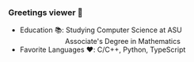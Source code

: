 ### Greetings viewer :wave:

- Education 📚: Studying Computer Science at ASU<br>
&emsp;&emsp;&emsp;&emsp;&emsp;&emsp;&ensp;Associate's Degree in Mathematics<br>
- Favorite Languages ❤️: C/C++, Python, TypeScript

 
<!--
**justinozzy/justinozzy** is a ✨ _special_ ✨ repository because its `README.md` (this file) appears on your GitHub profile.

Here are some ideas to get you started:

- 🔭 I’m currently working on ...
- 🌱 I’m currently learning ...
- 👯 I’m looking to collaborate on ...
- 🤔 I’m looking for help with ...
- 💬 Ask me about ...
- 📫 How to reach me: ...
- 😄 Pronouns: ...
- ⚡ Fun fact: ...
-->

